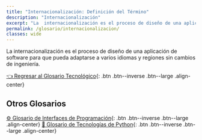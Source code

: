 ```yaml
---
title: "Internacionalización: Definición del Término"
description: "Internacionalización"
excerpt: "La  internacionalización es el proceso de diseño de una aplicación de software para que pueda adaptarse a varios idiomas y regiones sin cambios de ingeniería."
permalink: /glosario/internacionalizacion/
classes: wide
---
```


La  internacionalización es el proceso de diseño de una aplicación de software para que pueda adaptarse a varios idiomas y regiones sin cambios de ingeniería.

[👈 Regresar al Glosario Tecnológico](/glosario/){: .btn .btn--inverse .btn--large .align-center}

## Otros Glosarios

[⚙ Glosario de Interfaces de Programación](/glosario/completo-tecnologias-python/){: .btn .btn--inverse .btn--large .align-center}
[🐍 Glosario de Tecnologías de Python](/glosario/completo-tecnologias-python/){: .btn .btn--inverse .btn--large .align-center}